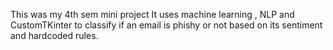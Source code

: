 This was my 4th sem mini project 
It uses machine learning , NLP and CustomTKinter to classify if an email is phishy or not based on its sentiment and hardcoded rules.

